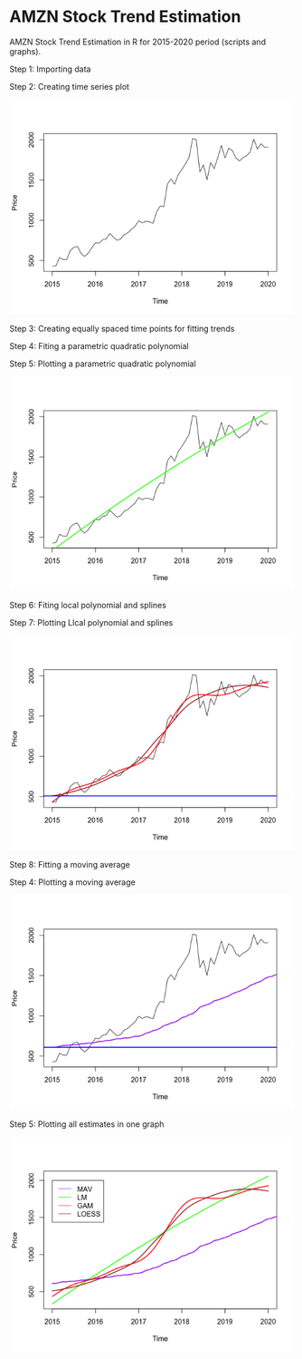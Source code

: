 # AMZN Stock Trend Estimation
AMZN Stock Trend Estimation in R for 2015-2020 period (scripts and graphs).

Step 1: Importing data

Step 2: Creating time series plot

![Image](https://github.com/adaynygmanov/AMZN-Stock-Trend-Estimation/blob/master/Charts/Time%20Series%20plot.png)

Step 3: Creating equally spaced time points for fitting trends

Step 4: Fiting a parametric quadratic polynomial

Step 5: Plotting a parametric quadratic polynomial

![Image](https://github.com/adaynygmanov/AMZN-Stock-Trend-Estimation/blob/master/Charts/Parametric%20quadratic%20polynomial.png)

Step 6: Fiting local polynomial and splines

Step 7: Plotting Llcal polynomial and splines

![Image](https://github.com/adaynygmanov/AMZN-Stock-Trend-Estimation/blob/master/Charts/Local%20polynomial%20and%20splines.png)

Step 8: Fitting a moving average

Step 4: Plotting a moving average

![Image](https://github.com/adaynygmanov/AMZN-Stock-Trend-Estimation/blob/master/Charts/Moving%20Average.png)

Step 5: Plotting all estimates in one graph

![Image](https://github.com/adaynygmanov/AMZN-Stock-Trend-Estimation/blob/master/Charts/All%20estimates.png)
